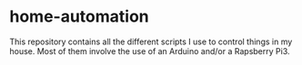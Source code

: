 # home-automation
This repository contains all the different scripts I use to control things in my house. Most of them involve the use of an Arduino
and/or a Rapsberry Pi3.
